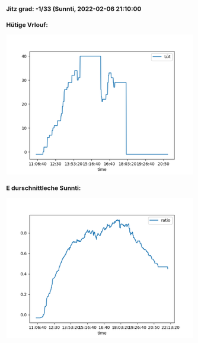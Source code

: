 ### Jitz grad: -1/33 (Sunnti, 2022-02-06 21:10:00

### Hütige Vrlouf:
![Graph](Today.png)

### E durschnittleche Sunnti:
![Graph](Sunnti.png)